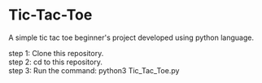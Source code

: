 # Tic-Tac-Toe
A simple tic tac toe beginner's project developed using python language.

step 1: Clone this repository.<br>
step 2: cd to this repository.<br>
step 3: Run the command: python3 Tic_Tac_Toe.py
